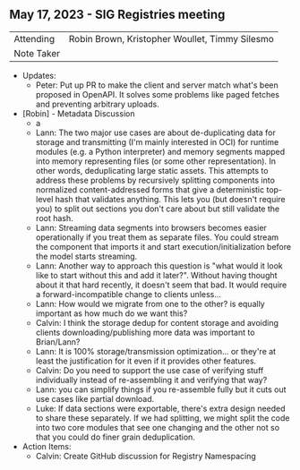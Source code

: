## May 17, 2023 - SIG Registries meeting

|          |      | 
| -------- | -------- |
| Attending  | Robin Brown, Kristopher Woullet, Timmy Silesmo
| Note Taker | 

* Updates:
    * Peter: Put up PR to make the client and server match what's been proposed in OpenAPI. It solves some problems like paged fetches and preventing arbitrary uploads.
* [Robin] - Metadata Discussion
    * a
    * Lann: The two major use cases are about de-duplicating data for storage and transmitting (I'm mainly interested in OCI) for runtime modules (e.g. a Python interpreter) and memory segments mapped into memory representing files (or some other representation). In other words, deduplicating large static assets. This attempts to address these problems by recursively splitting components into normalized content-addressed forms that give a deterministic top-level hash that validates anything. This lets you (but doesn't require you) to split out sections you don't care about but still validate the root hash.
    * Lann: Streaming data segments into browsers becomes easier operationally if you treat them as separate files. You could stream the component that imports it and start execution/initialization before the model starts streaming.
    * Lann: Another way to approach this question is "what would it look like to start without this and add it later?". Without having thought about it that hard recently, it doesn't seem that bad. It would require a forward-incompatible change to clients unless...
    * Lann: How would we migrate from one to the other? is equally important as how much do we want this?
    * Calvin: I think the storage dedup for content storage and avoiding clients downloading/publishing more data was important to Brian/Lann?
    * Lann: It is 100% storage/transmission optimization... or they're at least the justification for it even if it provides other features.
    * Calvin: Do you need to support the use case of verifying stuff individually instead of re-assembling it and verifying that way?
    * Lann: you can simplify things if you re-assemble fully but it cuts out use cases like partial download.
    * Luke: If data sections were exportable, there's extra design needed to share these separately. If we had splitting, we might split the code into two core modules that see one changing and the other not so that you could do finer grain deduplication.
* Action Items:
    * Calvin: Create GitHub discussion for Registry Namespacing
